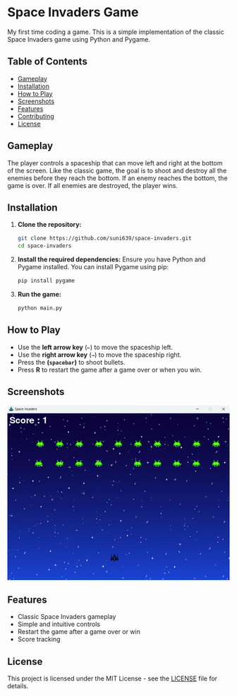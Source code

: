 # Space Invaders Game

My first time coding a game. This is a simple implementation of the classic Space Invaders game using Python and Pygame.

## Table of Contents

- [Gameplay](#gameplay)
- [Installation](#installation)
- [How to Play](#how-to-play)
- [Screenshots](#screenshots)
- [Features](#features)
- [Contributing](#contributing)
- [License](#license)

## Gameplay

The player controls a spaceship that can move left and right at the bottom of the screen. Like the classic game, the goal is to shoot and destroy all the enemies before they reach the bottom. If an enemy reaches the bottom, the game is over. If all enemies are destroyed, the player wins.

## Installation

1. **Clone the repository:**
    ```sh
    git clone https://github.com/suni639/space-invaders.git
    cd space-invaders
    ```

2. **Install the required dependencies:**
    Ensure you have Python and Pygame installed. You can install Pygame using pip:
    ```sh
    pip install pygame
    ```

3. **Run the game:**
    ```sh
    python main.py
    ```

## How to Play

- Use the **left arrow key** (`←`) to move the spaceship left.
- Use the **right arrow key** (`→`) to move the spaceship right.
- Press the **(`spacebar`)** to shoot bullets.
- Press **R** to restart the game after a game over or when you win.

## Screenshots

![Game Screenshot](assets/screenshot.png)

## Features

- Classic Space Invaders gameplay
- Simple and intuitive controls
- Restart the game after a game over or win
- Score tracking

## License

This project is licensed under the MIT License - see the [LICENSE](LICENSE) file for details.
